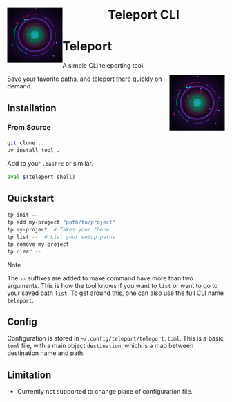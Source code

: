 <div align="center">
  <h1>
  <img align="left" src="./assets/teleport-icon.png" alt="Teleport Icon" width="128" height="128">
  Teleport CLI
  </h1>
</div>

# Teleport

A simple CLI teleporting tool.

<img align="right" src="./assets/teleport-icon.png" alt="Teleport Icon" width="128" height="128">

Save your favorite paths, and teleport there quickly on demand.

## Installation

### From Source
```bash
git clone ...
uv install tool .
```

Add to your `.bashrc` or similar.
```bash
eval $(teleport shell)
```

## Quickstart
```bash
tp init --
tp add my-project "path/to/project"
tp my-project  # Takes your there
tp list --  # List your setup paths
tp remove my-project
tp clear --

```

> [!Note]
> The `--` suffixes are added to make command have more than two arguments. 
> This is how the tool knows if you want to `list` or want to go to your saved path `list`.
> To get around this, one can also use the full CLI name `teleport`.


## Config
Configuration is stored in `~/.config/teleport/teleport.toml`.
This is a basic `toml` file, with a main object `destination`, which is a map between destination name and path.

## Limitation
- Currently not supported to change place of configuration file. 


